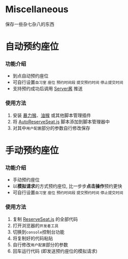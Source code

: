 # Miscellaneous
保存一些杂七杂八的东西

# 自动预约座位
### 功能介绍
- 到点自动预约座位
- 可自行设置`自习室` `座位` `预约时间段` `提交预约时间` `停止提交时间`
- 支持预约成功后调用 [Server酱](https://sct.ftqq.com/) 推送
### 使用方法
1. 安装 [暴力猴](https://violentmonkey.github.io)、[油猴](https://www.tampermonkey.net) 或其他脚本管理插件
2. 将 [AutoReserveSeat.js](https://github.com/Richard2091/Miscellaneous/blob/main/AutoReserveSeat.js) 脚本添加到脚本管理器中
3. 对其中`用户配置`部分的参数自行修改保存

# 手动预约座位
### 功能介绍
- 手动预约座位
- 以**模拟请求**的方式预约座位, 比一步步**点击操作**预约更快
- 可自行设置`自习室` `座位` `预约时间段` `提交预约时间` `停止提交时间`
### 使用方法
1. 复制 [ReserveSeat.js](https://github.com/Richard2091/Miscellaneous/blob/main/ReserveSeat.js) 的全部代码
2. 打开浏览器的`开发者工具`
3. 切换到`console`控制台功能
4. 将复制好的代码粘贴
5. 自行修改`用户配置`部分的参数
6. 回车运行代码 (即发送预约座位的模拟请求)
